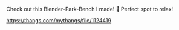 Check out this Blender-Park-Bench I made! 🌳 Perfect spot to relax!

https://thangs.com/mythangs/file/1124419
